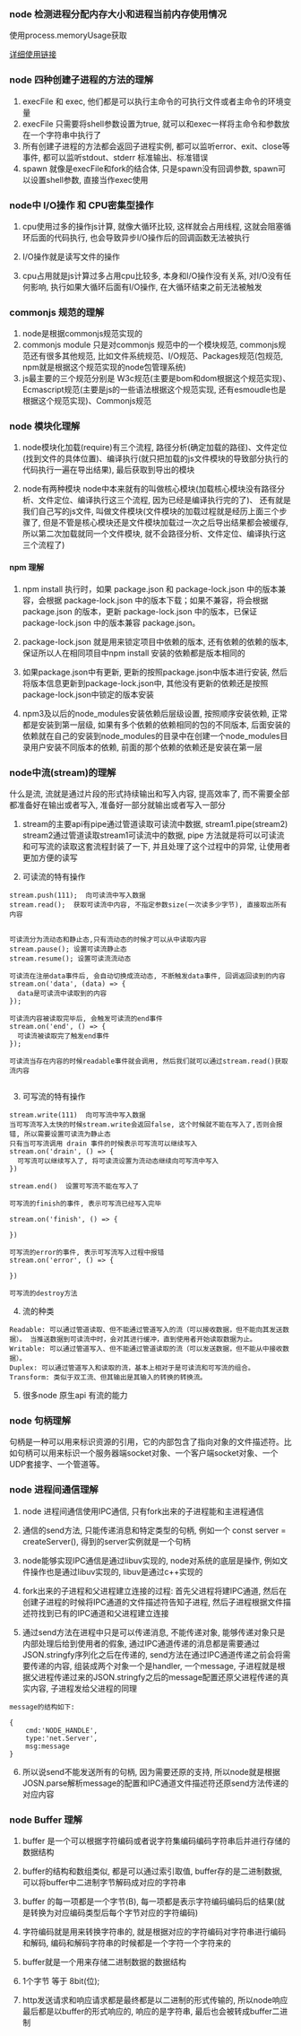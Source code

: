 ### node 检测进程分配内存大小和进程当前内存使用情况

使用process.memoryUsage获取

 [详细使用链接](https://www.lema.fun/post/47e93hs9s)

### node 四种创建子进程的方法的理解
1. execFile 和 exec, 他们都是可以执行主命令的可执行文件或者主命令的环境变量
2. execFile 只需要将shell参数设置为true, 就可以和exec一样将主命令和参数放在一个字符串中执行了
3. 所有创建子进程的方法都会返回子进程实例, 都可以监听error、exit、close等事件, 都可以监听stdout、stderr 标准输出、标准错误
4. spawn 就像是execFile和fork的结合体, 只是spawn没有回调参数, spawn可以设置shell参数, 直接当作exec使用

### node中 I/O操作 和 CPU密集型操作

1. cpu使用过多的操作js计算, 就像大循环比较, 这样就会占用线程, 这就会阻塞循环后面的代码执行, 也会导致异步I/O操作后的回调函数无法被执行

2. I/O操作就是读写文件的操作

3. cpu占用就是js计算过多占用cpu比较多, 本身和I/O操作没有关系, 对I/O没有任何影响, 执行如果大循环后面有I/O操作, 在大循环结束之前无法被触发

### commonjs 规范的理解

1. node是根据commonjs规范实现的
2. commonjs module 只是对commonjs 规范中的一个模块规范, commonjs规范还有很多其他规范, 比如文件系统规范、I/O规范、Packages规范(包规范, npm就是根据这个规范实现的node包管理系统)
3. js最主要的三个规范分别是 W3c规范(主要是bom和dom根据这个规范实现)、Ecmascript规范(主要是js的一些语法根据这个规范实现, 还有esmoudle也是根据这个规范实现)、Commonjs规范

### node 模块化理解
1. node模块化加载(require)有三个流程, 路径分析(确定加载的路径)、文件定位(找到文件的具体位置)、编译执行(就只把加载的js文件模块的导致部分执行的代码执行一遍在导出结果), 最后获取到导出的模块

2. node有两种模块 node中本来就有的叫做核心模块(加载核心模块没有路径分析、文件定位、编译执行这三个流程, 因为已经是编译执行完的了)、 还有就是我们自己写的js文件, 叫做文件模块(文件模块的加载过程就是经历上面三个步骤了, 但是不管是核心模块还是文件模块加载过一次之后导出结果都会被缓存, 所以第二次加载就同一个文件模块, 就不会路径分析、文件定位、编译执行这三个流程了)


#### npm 理解
1. npm install 执行时，如果 package.json 和 package-lock.json 中的版本兼容，会根据 package-lock.json 中的版本下载；如果不兼容，将会根据 package.json 的版本，更新 package-lock.json 中的版本，已保证 package-lock.json 中的版本兼容 package.json。

2. package-lock.json 就是用来锁定项目中依赖的版本, 还有依赖的依赖的版本, 保证所以人在相同项目中npm install 安装的依赖都是版本相同的

3. 如果package.json中有更新, 更新的按照package.json中版本进行安装, 然后将版本信息更新到package-lock.json中, 其他没有更新的依赖还是按照package-lock.json中锁定的版本安装

4. npm3及以后的node_modules安装依赖后层级设置, 按照顺序安装依赖, 正常都是安装到第一层级, 如果有多个依赖的依赖相同的包的不同版本, 后面安装的依赖就在自己的安装到node_modules的目录中在创建一个node_modules目录用户安装不同版本的依赖, 前面的那个依赖的依赖还是安装在第一层

### node中流(stream)的理解

什么是流, 流就是通过片段的形式持续输出和写入内容, 提高效率了, 而不需要全部都准备好在输出或者写入, 准备好一部分就输出或者写入一部分

1. stream的主要api有pipe通过管道读取可读流中数据,  stream1.pipe(stream2) stream2通过管道读取stream1可读流中的数据,
pipe 方法就是将可以可读流和可写流的读取这套流程封装了一下, 并且处理了这个过程中的异常, 让使用者更加方便的读写

2. 可读流的特有操作

```
stream.push(111);  向可读流中写入数据
stream.read();  获取可读流中内容, 不指定参数size(一次读多少字节), 直接取出所有内容


可读流分为流动态和静止态,只有流动态的时候才可以从中读取内容
stream.pause(); 设置可读流静止态
stream.resume(); 设置可读流流动态

可读流在注册data事件后, 会自动切换成流动态, 不断触发data事件, 回调返回读到的内容
stream.on('data', (data) => {
  data是可读流中读取到的内容
});

可读流内容被读取完毕后, 会触发可读流的end事件
stream.on('end', () => {
  可读流被读取完了触发end事件
});

可读流当存在内容的时候readable事件就会调用, 然后我们就可以通过stream.read()获取流内容


```

3. 可写流的特有操作
```
stream.write(111)  向可写流中写入数据
当可写流写入太快的时候stream.write会返回false, 这个时候就不能在写入了,否则会报错, 所以需要设置可读流为静止态
只有当可写流调用 drain 事件的时候表示可写流可以继续写入
stream.on('drain', () => {
  可写流可以继续写入了, 将可读流设置为流动态继续向可写流中写入
})

stream.end()  设置可写流不能在写入了

可写流的finish的事件, 表示可写流已经写入完毕

stream.on('finish', () => {
 
})

可写流的error的事件, 表示可写流写入过程中报错
stream.on('error', () => {
 
})

可写流的destroy方法
```
4. 流的种类

```
Readable: 可以通过管道读取、但不能通过管道写入的流（可以接收数据，但不能向其发送数据）。 当推送数据到可读流中时，会对其进行缓冲，直到使用者开始读取数据为止。
Writable: 可以通过管道写入、但不能通过管道读取的流（可以发送数据，但不能从中接收数据）。
Duplex: 可以通过管道写入和读取的流，基本上相对于是可读流和可写流的组合。
Transform: 类似于双工流、但其输出是其输入的转换的转换流。
```
5. 很多node 原生api 有流的能力

### node 句柄理解

句柄是一种可以用来标识资源的引用，它的内部包含了指向对象的文件描述符。比如句柄可以用来标识一个服务器端socket对象、一个客户端socket对象、一个UDP套接字、一个管道等。

### node 进程间通信理解

1. node 进程间通信使用IPC通信, 只有fork出来的子进程能和主进程通信

2. 通信的send方法, 只能传递消息和特定类型的句柄, 例如一个  const server = createServer(), 得到的server实例就是一个句柄

3. node能够实现IPC通信是通过libuv实现的, node对系统的底层是操作, 例如文件操作也是通过libuv实现的, libuv是通过c++实现的

4. fork出来的子进程和父进程建立连接的过程: 首先父进程将建IPC通道, 然后在创建子进程的时候将IPC通道的文件描述符告知子进程, 然后子进程根据文件描述符找到已有的IPC通道和父进程建立连接

5. 通过send方法在进程中只是可以传递消息, 不能传递对象, 能够传递对象只是内部处理后给到使用者的假象, 通过IPC通道传递的消息都是需要通过JSON.stringfy序列化之后在传递的, send方法在通过IPC通道传递之前会将需要传递的内容, 组装成两个对象一个是handler, 一个message, 子进程就是根据父进程传递过来的JSON.stringfy之后的message配置还原父进程传递的真实内容, 子进程发给父进程的同理
```
message的结构如下: 

{
    cmd:'NODE_HANDLE',
    type:'net.Server',
    msg:message
}

```

6. 所以说send不能发送所有的句柄, 因为需要还原的支持, 所以node就是根据JOSN.parse解析message的配置和IPC通道文件描述符还原send方法传递的对应内容

### node Buffer 理解
1. buffer 是一个可以根据字符编码或者说字符集编码编码字符串后并进行存储的数据结构

2. buffer的结构和数组类似, 都是可以通过索引取值, buffer存的是二进制数据, 可以将buffer中二进制字节解码成对应的字符串

3. buffer 的每一项都是一个字节(B), 每一项都是表示字符编码编码后的结果(就是转换为对应编码类型后每个字节对应的字符编码)

4. 字符编码就是用来转换字符串的, 就是根据对应的字符编码对字符串进行编码和解码, 编码和解码字符串的时候都是一个字符一个字符来的

5. buffer就是一个用来存储二进制数据的数据结构

6. 1个字节 等于 8bit(位);

7. http发送请求和响应请求都是最终都是以二进制的形式传输的, 所以node响应最后都是以buffer的形式响应的, 响应的是字符串, 最后也会被转成buffer二进制
